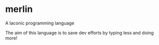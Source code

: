 # merlin
A laconic programming language

The aim of this language is to save dev efforts by typing less and doing more!
